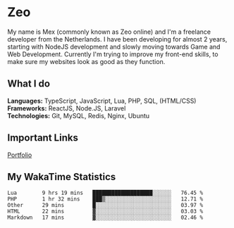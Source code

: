 # Zeo
My name is Mex (commonly known as Zeo online) and I'm a freelance developer from the Netherlands. I have been developing for almost 2 years, starting with NodeJS development and slowly moving towards Game and Web Development. Currently I'm trying to improve my front-end skills, to make sure my websites look as good as they function.

## What I do
**Languages:** TypeScript, JavaScript, Lua, PHP, SQL, (HTML/CSS)<br/>
**Frameworks:** ReactJS, Node.JS, Laravel<br/>
**Technologies:** Git, MySQL, Redis, Nginx, Ubuntu<br/>

## Important Links
[Portfolio](https://zeodev.cc)

## My WakaTime Statistics
<!--START_SECTION:waka-->
```text
Lua        9 hrs 19 mins   ███████████████████░░░░░░   76.45 % 
PHP        1 hr 32 mins    ███▒░░░░░░░░░░░░░░░░░░░░░   12.71 % 
Other      29 mins         █░░░░░░░░░░░░░░░░░░░░░░░░   03.97 % 
HTML       22 mins         ▓░░░░░░░░░░░░░░░░░░░░░░░░   03.03 % 
Markdown   17 mins         ▓░░░░░░░░░░░░░░░░░░░░░░░░   02.46 % 
```
<!--END_SECTION:waka-->

